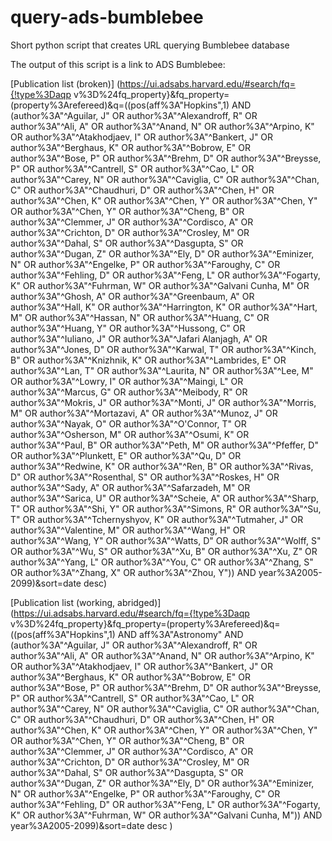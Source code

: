 # query-ads-bumblebee
Short python script that creates URL querying Bumblebee database

The output of this script is a link to ADS Bumblebee:

[Publication list (broken)]
(https://ui.adsabs.harvard.edu/#search/fq={!type%3Daqp
v%3D%24fq_property}&fq_property=(property%3Arefereed)&q=((pos(aff%3A"Hopkins",1)
AND (author%3A"^Aguilar, J" OR author%3A"^Alexandroff, R" OR author%3A"^Ali, A"
OR author%3A"^Anand, N" OR author%3A"^Arpino, K" OR author%3A"^Atakhodjaev, I"
OR author%3A"^Bankert, J" OR author%3A"^Berghaus, K" OR author%3A"^Bobrow, E" OR
author%3A"^Bose, P" OR author%3A"^Brehm, D" OR author%3A"^Breysse, P" OR
author%3A"^Cantrell, S" OR author%3A"^Cao, L" OR author%3A"^Carey, N" OR
author%3A"^Caviglia, C" OR author%3A"^Chan, C" OR author%3A"^Chaudhuri, D" OR
author%3A"^Chen, H" OR author%3A"^Chen, K" OR author%3A"^Chen, Y" OR
author%3A"^Chen, Y" OR author%3A"^Chen, Y" OR author%3A"^Cheng, B" OR
author%3A"^Clemmer, J" OR author%3A"^Cordisco, A" OR author%3A"^Crichton, D" OR
author%3A"^Crosley, M" OR author%3A"^Dahal, S" OR author%3A"^Dasgupta, S" OR
author%3A"^Dugan, Z" OR author%3A"^Ely, D" OR author%3A"^Eminizer, N" OR
author%3A"^Engelke, P" OR author%3A"^Faroughy, C" OR author%3A"^Fehling, D" OR
author%3A"^Feng, L" OR author%3A"^Fogarty, K" OR author%3A"^Fuhrman, W" OR
author%3A"^Galvani Cunha, M" OR author%3A"^Ghosh, A" OR author%3A"^Greenbaum, A"
OR author%3A"^Hall, K" OR author%3A"^Harrington, K" OR author%3A"^Hart, M" OR
author%3A"^Hassan, N" OR author%3A"^Huang, C" OR author%3A"^Huang, Y" OR
author%3A"^Hussong, C" OR author%3A"^Iuliano, J" OR author%3A"^Jafari Alanjagh,
A" OR author%3A"^Jones, D" OR author%3A"^Karwal, T" OR author%3A"^Kinch, B" OR
author%3A"^Knizhnik, K" OR author%3A"^Lambrides, E" OR author%3A"^Lan, T" OR
author%3A"^Laurita, N" OR author%3A"^Lee, M" OR author%3A"^Lowry, I" OR
author%3A"^Maingi, L" OR author%3A"^Marcus, G" OR author%3A"^Meibody, R" OR
author%3A"^Mokris, J" OR author%3A"^Monti, J" OR author%3A"^Morris, M" OR
author%3A"^Mortazavi, A" OR author%3A"^Munoz, J" OR author%3A"^Nayak, O" OR
author%3A"^O'Connor, T" OR author%3A"^Osherson, M" OR author%3A"^Osumi, K" OR
author%3A"^Paul, B" OR author%3A"^Peth, M" OR author%3A"^Pfeffer, D" OR
author%3A"^Plunkett, E" OR author%3A"^Qu, D" OR author%3A"^Redwine, K" OR
author%3A"^Ren, B" OR author%3A"^Rivas, D" OR author%3A"^Rosenthal, S" OR
author%3A"^Roskes, H" OR author%3A"^Sady, A" OR author%3A"^Safarzadeh, M" OR
author%3A"^Sarica, U" OR author%3A"^Scheie, A" OR author%3A"^Sharp, T" OR
author%3A"^Shi, Y" OR author%3A"^Simons, R" OR author%3A"^Su, T" OR
author%3A"^Tchernyshyov, K" OR author%3A"^Tutmaher, J" OR author%3A"^Valentine,
M" OR author%3A"^Wang, H" OR author%3A"^Wang, Y" OR author%3A"^Watts, D" OR
author%3A"^Wolff, S" OR author%3A"^Wu, S" OR author%3A"^Xu, B" OR author%3A"^Xu,
Z" OR author%3A"^Yang, L" OR author%3A"^You, C" OR author%3A"^Zhang, S" OR
author%3A"^Zhang, X" OR author%3A"^Zhou, Y")) AND year%3A2005-2099)&sort=date
desc)


[Publication list (working, abridged)]
(https://ui.adsabs.harvard.edu/#search/fq={!type%3Daqp
v%3D%24fq_property}&fq_property=(property%3Arefereed)&q=((pos(aff%3A"Hopkins",1)
AND aff%3A"Astronomy" AND (author%3A"^Aguilar, J" OR author%3A"^Alexandroff, R"
OR author%3A"^Ali, A" OR author%3A"^Anand, N" OR author%3A"^Arpino, K" OR
author%3A"^Atakhodjaev, I" OR author%3A"^Bankert, J" OR author%3A"^Berghaus, K"
OR author%3A"^Bobrow, E" OR author%3A"^Bose, P" OR author%3A"^Brehm, D" OR
author%3A"^Breysse, P" OR author%3A"^Cantrell, S" OR author%3A"^Cao, L" OR
author%3A"^Carey, N" OR author%3A"^Caviglia, C" OR author%3A"^Chan, C" OR
author%3A"^Chaudhuri, D" OR author%3A"^Chen, H" OR author%3A"^Chen, K" OR
author%3A"^Chen, Y" OR author%3A"^Chen, Y" OR author%3A"^Chen, Y" OR
author%3A"^Cheng, B" OR author%3A"^Clemmer, J" OR author%3A"^Cordisco, A" OR
author%3A"^Crichton, D" OR author%3A"^Crosley, M" OR author%3A"^Dahal, S" OR
author%3A"^Dasgupta, S" OR author%3A"^Dugan, Z" OR author%3A"^Ely, D" OR
author%3A"^Eminizer, N" OR author%3A"^Engelke, P" OR author%3A"^Faroughy, C" OR
author%3A"^Fehling, D" OR author%3A"^Feng, L" OR author%3A"^Fogarty, K" OR
author%3A"^Fuhrman, W" OR author%3A"^Galvani Cunha, M")) AND
year%3A2005-2099)&sort=date desc
)
